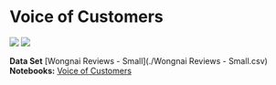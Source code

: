# Voice of Customers
[![](https://img.shields.io/badge/-NLP-blue)](#) [![](https://img.shields.io/badge/-Python-blue)](#)

**Data Set** [Wongnai Reviews - Small](./Wongnai Reviews - Small.csv)
**Notebooks:** [Voice of Customers](./Voc_6310422040.ipynb)

##